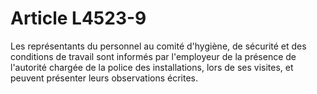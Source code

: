 # Article L4523-9

Les représentants du personnel au comité d'hygiène, de sécurité et des conditions de travail sont informés par l'employeur de la présence de l'autorité chargée de la police des installations, lors de ses visites, et peuvent présenter leurs observations écrites.